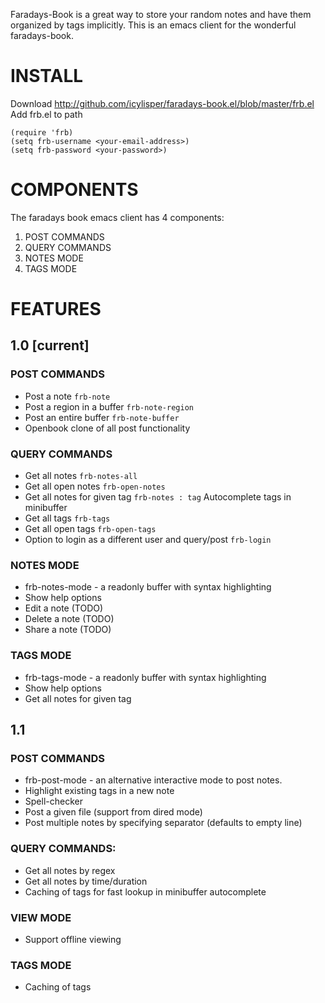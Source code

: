 
Faradays-Book is a great way to store your random notes and have them organized by tags implicitly.
This is an emacs client for the wonderful faradays-book.

# INSTALL

Download http://github.com/icylisper/faradays-book.el/blob/master/frb.el
Add frb.el to path

    (require 'frb)
    (setq frb-username <your-email-address>)
    (setq frb-password <your-password>)

# COMPONENTS
The faradays book emacs client has 4 components: 

1. POST COMMANDS
2. QUERY COMMANDS
3. NOTES MODE
4. TAGS MODE

# FEATURES
## 1.0 [current]
### POST COMMANDS
* Post a note `frb-note`
* Post a region in a buffer `frb-note-region` 
* Post an entire buffer `frb-note-buffer`
* Openbook clone of all post functionality

### QUERY COMMANDS
* Get all notes  `frb-notes-all`
* Get all open notes `frb-open-notes`
* Get all notes for given tag `frb-notes : tag`
   Autocomplete tags in minibuffer
* Get all tags   `frb-tags`
* Get all open tags  `frb-open-tags` 
* Option to login as a different user and query/post `frb-login`

### NOTES MODE
* frb-notes-mode - a readonly buffer with syntax highlighting
* Show help options
* Edit a note (TODO)
* Delete a note (TODO)
* Share a note (TODO)

### TAGS MODE
* frb-tags-mode - a readonly buffer with syntax highlighting
* Show help options
* Get all notes for given tag

## 1.1
### POST COMMANDS
* frb-post-mode - an alternative interactive mode to post notes.
* Highlight existing tags in a new note
* Spell-checker 
* Post a given file (support from dired mode)
* Post multiple notes by specifying separator (defaults to empty line)

### QUERY COMMANDS:
* Get all notes by regex
* Get all notes by time/duration
* Caching of tags for fast lookup in minibuffer autocomplete

### VIEW MODE
* Support offline viewing

### TAGS MODE
* Caching of tags
